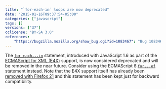 ```yaml
---
title: "`for-each-in` loops are now deprecated"
date: "2015-01-16T09:37:54-05:00"
categories: ["javascript"]
tags: []
versions: ["37"]
cclicense: "BY-SA 3.0"
references:
    "https://bugzilla.mozilla.org/show_bug.cgi?id=1083467": "Bug 1083467 – Add console warnings for E4X for-each"
---
```

The [`for each...in`](https://developer.mozilla.org/en-US/docs/Web/JavaScript/Reference/Statements/for_each...in) statement, introduced with JavaScript 1.6 as part of the [ECMAScript for XML (E4X)](https://developer.mozilla.org/en-US/docs/Archive/Web/E4X) support, is now considered deprecated and will be removed in the near future. Consider using the ECMAScript 6 [`for...of`](https://developer.mozilla.org/en-US/docs/Web/JavaScript/Reference/Statements/for...of) statement instead. Note that the E4X support itself has already been [removed with Firefox 21](https://www.fxsitecompat.com/en-US/docs/2013/e4x-support-has-been-completely-removed/) and this statement has been kept just for backward compatibility.
